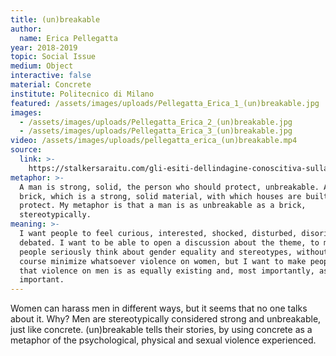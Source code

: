 ```yaml
---
title: (un)breakable
author:
  name: Erica Pellegatta
year: 2018-2019
topic: Social Issue
medium: Object
interactive: false
material: Concrete
institute: Politecnico di Milano
featured: /assets/images/uploads/Pellegatta_Erica_1_(un)breakable.jpg
images:
  - /assets/images/uploads/Pellegatta_Erica_2_(un)breakable.jpg
  - /assets/images/uploads/Pellegatta_Erica_3_(un)breakable.jpg
video: /assets/images/uploads/pellegatta_erica_(un)breakable.mp4
source:
  link: >-
    https://stalkersaraitu.com/gli-esiti-dellindagine-conoscitiva-sulla-violenza-verso-luomo/
metaphor: >-
  A man is strong, solid, the person who should protect, unbreakable. As a
  brick, which is a strong, solid material, with which houses are built, to
  protect. My metaphor is that a man is as unbreakable as a brick,
  stereotypically. 
meaning: >-
  I want people to feel curious, interested, shocked, disturbed, disoriented,
  debated. I want to be able to open a discussion about the theme, to make
  people seriously think about gender equality and stereotypes, without of
  course minimize whatsoever violence on women, but I want to make people think
  that violence on men is as equally existing and, most importantly, as equally
  important.
---
```

Women can harass men in different ways, but it seems that no one talks about it. Why? Men are stereotypically considered strong and unbreakable, just like concrete. (un)breakable tells their stories, by using concrete as a metaphor of the psychological, physical and sexual violence experienced.
